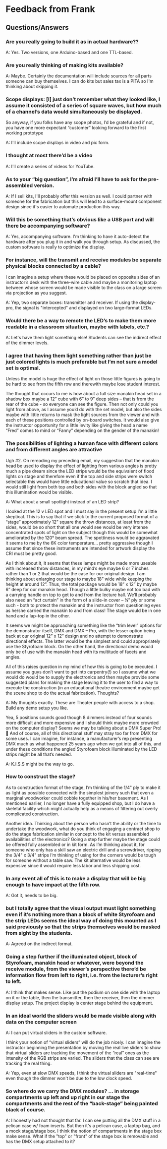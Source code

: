 # Feedback from Frank

## Questions/Answers

### Are you really going to build it as in actual hardware??

A: Yes. Two versions, one Arduino-based and one TTL-based.

### Are you really thinking of making kits available?

A: Maybe. Certainly the documentation will include sources for all parts someone can buy themselves. I can do kits but sales tax is a PITA so I'm thinking about skipping it.

### Scope displays: [I] just don’t remember what they looked like, I assume it consisted of a series of square waves, but how much of a channel’s data would simultaneously be displayed.

So anyway, if you folks have any scope photos, I’d be grateful and if not, you have one more expectant “customer” looking forward to the first working prototype

A: I'll include  scope displays in video and pic form.

### I thought at most there’d be a video

A: I'll create a series of videos for YouTube.

### As to your “big question”, I’m afraid I’ll have to ask for the pre-assembled version.

A: If I sell kits, I'll probably offer this version as well. I could partner with someone for the fabrication but this will lead to a surface-mount component design since it's easier to automate production this way.

### Will this be something that’s obvious like a USB port and will there be accompanying software?

A: Yes, accompanying software. I'm thinking to have it auto-detect the hardware after you plug it in and walk you through setup. As discussed, the custom software is really to optimize the display.

### For instance, will the transmit and receive modules be separate physical blocks connected by a cable?

I can imagine a setup where these would be placed on opposite sides of an instructor’s desk with the three-wire cable and maybe a monitoring laptop between whose screen would be made visible to the class on a large screen via projection as you suggest.

A: Yep, two separate boxes: transmitter and receiver. If using the display-pro, the signal is "intercepted" and displayed on two large-format LEDs.

### Would there be a way to remote the LED’s to make them more readable in a classroom situation, maybe with labels, etc.?

A: Let's have them light something else! Students can see the indirect effect of the dimmer levels.

### I agree that having them light something rather than just be just colored lights is much preferable but I’m not sure a model set is optimal.

Unless the model is huge the effect of light on those little figures is going to be hard to see from the fifth row and therewith maybe lose student interest.

The thought that occurs to me is how about a full size manakin head set in a shadow box maybe a 12” cube with 6” to 9” deep sides – that is from the rear of the cube - so everyone can see the figure. Then not only could you light from above, as I assume you’d do with the set model, but also the sides maybe with little returns to mask the light sources from the viewer and with each of these positions controlled by on-board switches. It would also give the instructor opportunity for a little levity like giving the head a name “Fred” comes to mind or “Fanny” depending on the gender of the manakin!

### The possibilities of lighting a human face with different colors and from different angles are attractive

Ugh #2. On rereading my preceding email, my suggestion that the manakin head be used to display the effect of lighting from various angles is pretty much a pipe dream since the LED strips would be the equivalent of flood lights on stage and therefore even if the top and side strips were switch selectable this would have little educational value so scratch that idea. I would still light from both top and both sides with the block angled so that this illumination would be visible.

A: What about a small spotlight instead of an LED strip?

I looked at the 12 v LED spot and I must say in the present setup I’m a little skeptical. This is to say that if we stick to the current proposed format of a “stage” approximately 12” square the throw distances, at least from the sides, would be so short that all one would see would be very intense concentrated spots of light on the subject though this would be somewhat ameliorated by the 120° beam spread. The spottiness would be aggravated it seems to me by the 6K color temperature… pretty aggressive though I assume that since these instruments are intended for artwork display the CRI must be pretty good.

As I think about it, it seems that these lamps might be made more useable with increased throw distances, in my mind’s eye maybe 6 or 7 inches rather than 1 or 2 that would be the case for our original design. I am thinking about enlarging our stage to maybe 18” wide while keeping the height at around 12”. Thus, the total package would be 18” x 12” by maybe 6” deep for our manakin head. Though a little bulky maybe not too bad with a carrying handle on top to get to and from the lecture hall. We’ll probably also need an “act curtain” in the form of a slide-in cover – ¼” ply or some such - both to protect the manakin and the instructor from questioning eyes as he/she carried the manakin to and from class! The stage would be in one hand and a lap-top in the other.

It seems we might be approaching something like the “trim level” options for the demonstrator itself, DMX and DMX – Pro, with the lesser option being back at our original 12” x 12” design and no attempt to demonstrate directional effects. The latter would be the simplest and could appropriately use the Styrofoam block. On the other hand, the directional demo would only be of use with the manakin head with its multitude of facets and angles.

All of this raises question in my mind of how this is going to be executed. I assume you guys don’t want to get into carpentry(!) so I assume what we would do would be to supply the electronics and then maybe provide some suggested plans for making the stage leaving it to the user to find a way to execute the construction (in an educational theatre environment maybe get the scene shop to do the actual fabrication). Thoughts?

A: My thoughts exactly. These are Theater people with access to a shop. Build any demo setup you like.

Yea, 5 positions sounds good though 8 dimmers instead of four sounds more difficult and more expensive and I should think maybe more crowded on the computer display? Seems we may be talking about a DMX Super Pro!  And of course, all of this directional stuff may stray too far from DMX for some uses. I can imagine, for instance, a manufacturer’s rep presenting DMX much as what happened 25 years ago when we got into all of this, and under these conditions the angled Styrofoam block illuminated by the LED strips might be all that’s needed.

A: K.I.S.S might be the way to go.

### How to construct the stage?

As to construction format of the stage, I’m thinking of the 1/4" ply to make it as light as possible connected with the simplest joinery such that even a marginal woodworker could cobble together in his/her basement. As I mentioned earlier, I no longer have a fully equipped shop, but I do have a skeletal facility which might actually help as a means of filtering out overly complicated construction. 

Another idea. Thinking about the person who hasn’t the ability or the time to undertake the woodwork, what do you think of engaging a contract shop to do the stage fabrication similar in concept to the kit versus assembled availabilities of the electronics? Going a step further maybe the stage could be offered fully assembled or in kit form. As I’m thinking about it, for someone who only has a skill saw an electric drill and a screwdriver, ripping the 3/4" x 3/4" strips I’m thinking of using for the corners would be tough for someone without a table saw. The kit alternative would be less expensive since it would require less labor and less shipping cost. 

### In any event all of this is to make a display that will be big enough to have impact at the fifth row.

A: Got it, needs to be big.

### but I totally agree that the visual output must light something even if it’s nothing more than a block of white Styrofoam and the strip LEDs seems the ideal way of doing this mounted as I said previously so that the strips themselves would be masked from sight by the students.

A: Agreed on the indirect format.

### Going a step further if the illuminated object, block of Styrofoam, manakin head or whatever, were beyond the receive module, from the viewer’s perspective there’d be information flow from left to right, i.e. from the lecturer’s right to left.

A: I think that makes sense. Like put the podium on one side with the laptop on it or the table, then the transmitter, then the receiver, then the dimmer display setup. The project display is center stage behind the equipment.

### In an ideal world the sliders would be made visible along with data on the computer screen

A: I can put virtual sliders in the custom software.

I think your notion of “virtual sliders” will do the job nicely. I can imagine the instructor beginning the presentation by moving the real live sliders to show that virtual sliders are tracking the movement of the “real” ones as the intensity of the RGB strips are varied. The sliders that the class can see are tracking the real thing.

A: Yep, even at slow DMX speeds, I think the virtual sliders are "real-time" even though the dimmer won't be due to the low clock speed.

### So where do we carry the DMX modules? … in storage compartments up left and up right in our stage the compartments and the rest of the “back-stage” being painted black of course.

A: I honestly had not thought that far. I can see putting all the DMX stuff in a pelican case w/ foam inserts. But then it's a pelican case, a laptop bag, and a mock stage/stage box. I think the notion of compartments in the stage box make sense. What if the "top" or "front" of the stage box is removable and has the DMX setup attached to it?
